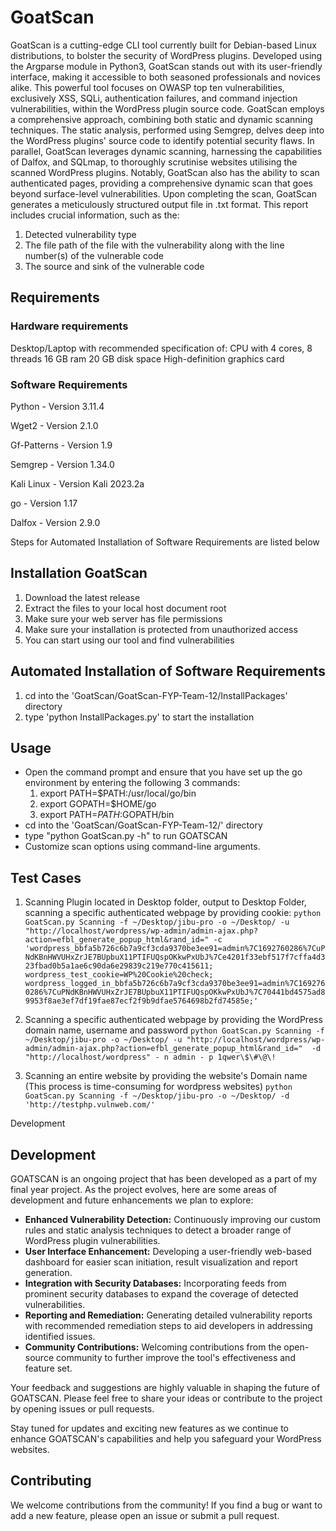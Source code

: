 # GoatScan
GoatScan is a cutting-edge CLI tool currently built for Debian-based Linux distributions, to bolster the security of WordPress plugins. Developed using the Argparse module in Python3, GoatScan stands out with its user-friendly interface, making it accessible to both seasoned professionals and novices alike.
This powerful tool focuses on OWASP top ten vulnerabilities, exclusively XSS, SQLi, authentication failures, and command injection vulnerabilities, within the WordPress plugin source code. GoatScan employs a comprehensive approach, combining both static and dynamic scanning techniques. The static analysis, performed using Semgrep, delves deep into the WordPress plugins' source code to identify potential security flaws. In parallel, GoatScan leverages dynamic scanning, harnessing the capabilities of Dalfox, and SQLmap, to thoroughly scrutinise websites utilising the scanned WordPress plugins.
Notably, GoatScan also has the ability to scan authenticated pages, providing a comprehensive dynamic scan that goes beyond surface-level vulnerabilities. Upon completing the scan, GoatScan generates a meticulously structured output file in .txt format. This report includes crucial information, such as the:
  1. Detected vulnerability type
  2. The file path of the file with the vulnerability along with the line number(s) of the vulnerable code
  3. The source and sink of the vulnerable code


## Requirements
### Hardware requirements
Desktop/Laptop with recommended specification of:
CPU with 4 cores, 8 threads
16 GB ram
20 GB disk space
High-definition graphics card 

### Software Requirements
Python - Version 3.11.4

Wget2 - Version 2.1.0

Gf-Patterns - Version 1.9

Semgrep - Version 1.34.0

Kali Linux -  Version Kali 2023.2a

go - Version 1.17

Dalfox - Version 2.9.0

Steps for Automated Installation of Software Requirements are listed below

## Installation GoatScan
1. Download the latest release
2. Extract the files to your local host document root
3. Make sure your web server has file permissions
4. Make sure your installation is protected from unauthorized access
5. You can start using our tool and find vulnerabilities

##  Automated Installation of Software Requirements
1. cd into the 'GoatScan/GoatScan-FYP-Team-12/InstallPackages' directory
2. type 'python InstallPackages.py' to start the installation

## Usage
- Open the command prompt and ensure that you have set up the go environment by entering the following 3 commands:
    1. export PATH=$PATH:/usr/local/go/bin
    2. export GOPATH=$HOME/go
    3. export PATH=$PATH:$GOPATH/bin
- cd into the 'GoatScan/GoatScan-FYP-Team-12/' directory
- type "python GoatScan.py -h" to run GOATSCAN
- Customize scan options using command-line arguments.

## Test Cases
1. Scanning Plugin located in Desktop folder, output to Desktop Folder, scanning a specific authenticated webpage by providing cookie:
`python GoatScan.py Scanning -f ~/Desktop/jibu-pro -o ~/Desktop/ -u "http://localhost/wordpress/wp-admin/admin-ajax.php?action=efbl_generate_popup_html&rand_id=" -c 'wordpress_bbfa5b726c6b7a9cf3cda9370be3ee91=admin%7C1692760286%7CuPNdKBnHWVUHxZrJE7BUpbuX11PTIFUQspOKkwPxUbJ%7Ce4201f33ebf517f7cffa4d323fbad0b5a1ae6c90da6e29839c219e770c415611; wordpress_test_cookie=WP%20Cookie%20check; wordpress_logged_in_bbfa5b726c6b7a9cf3cda9370be3ee91=admin%7C1692760286%7CuPNdKBnHWVUHxZrJE7BUpbuX11PTIFUQspOKkwPxUbJ%7C70441bd4575ad89953f8ae3ef7df19fae87ecf2f9b9dfae5764698b2fd74585e;'`

2. Scanning a specific authenticated webpage by providing the WordPress domain name, username and password
`python GoatScan.py Scanning -f ~/Desktop/jibu-pro -o ~/Desktop/ -u "http://localhost/wordpress/wp-admin/admin-ajax.php?action=efbl_generate_popup_html&rand_id="  -d "http://localhost/wordpress" - n admin - p 1qwer\$\#\@\!`

3. Scanning an entire website by providing the website's Domain name (This process is time-consuming for wordpress websites)
`python GoatScan.py Scanning -f ~/Desktop/jibu-pro -o ~/Desktop/ -d 'http://testphp.vulnweb.com/'`


Development
## Development
GOATSCAN is an ongoing project that has been developed as a part of my final year project. As the project evolves, here are some areas of development and future enhancements we plan to explore:

- **Enhanced Vulnerability Detection:** Continuously improving our custom rules and static analysis techniques to detect a broader range of WordPress plugin vulnerabilities.
- **User Interface Enhancement:** Developing a user-friendly web-based dashboard for easier scan initiation, result visualization and report generation.
- **Integration with Security Databases:** Incorporating feeds from prominent security databases to expand the coverage of detected vulnerabilities.
- **Reporting and Remediation:** Generating detailed vulnerability reports with recommended remediation steps to aid developers in addressing identified issues.
- **Community Contributions:** Welcoming contributions from the open-source community to further improve the tool's effectiveness and feature set.

Your feedback and suggestions are highly valuable in shaping the future of GOATSCAN. Please feel free to share your ideas or contribute to the project by opening issues or pull requests.

Stay tuned for updates and exciting new features as we continue to enhance GOATSCAN's capabilities and help you safeguard your WordPress websites.

## Contributing
We welcome contributions from the community! If you find a bug or want to add a new feature, please open an issue or submit a pull request.
